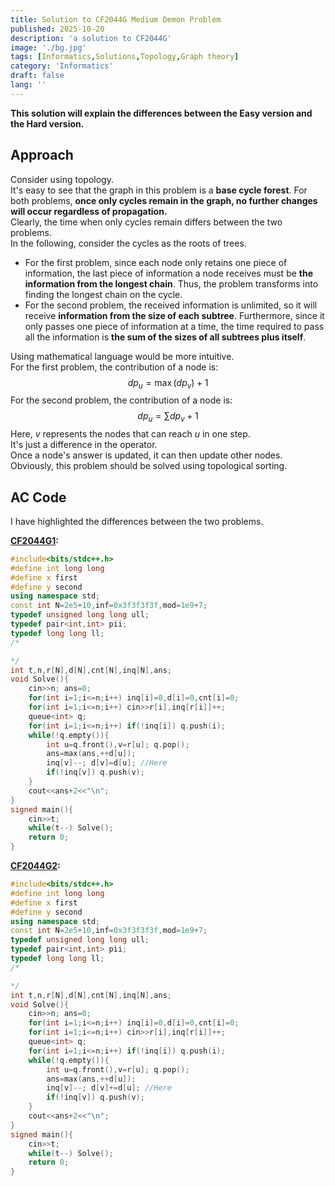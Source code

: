```yaml
---
title: Solution to CF2044G Medium Demon Problem
published: 2025-10-20
description: 'a solution to CF2044G'
image: './bg.jpg'
tags: [Informatics,Solutions,Topology,Graph theory]
category: 'Informatics'
draft: false 
lang: ''
---
```

**This solution will explain the differences between the Easy version and the Hard version.**
## Approach
Consider using topology.  
It's easy to see that the graph in this problem is a **base cycle forest**. For both problems, **once only cycles remain in the graph, no further changes will occur regardless of propagation.**  
Clearly, the time when only cycles remain differs between the two problems.  
In the following, consider the cycles as the roots of trees.  
- For the first problem, since each node only retains one piece of information, the last piece of information a node receives must be **the information from the longest chain**. Thus, the problem transforms into finding the longest chain on the cycle.  
- For the second problem, the received information is unlimited, so it will receive **information from the size of each subtree**. Furthermore, since it only passes one piece of information at a time, the time required to pass all the information is **the sum of the sizes of all subtrees plus itself**.

Using mathematical language would be more intuitive.  
For the first problem, the contribution of a node is:
$$
dp_u=\max(dp_v)+1
$$
For the second problem, the contribution of a node is:
$$
dp_u=\sum{dp_v}+1
$$
Here, $v$ represents the nodes that can reach $u$ in one step.  
It's just a difference in the operator.  
Once a node's answer is updated, it can then update other nodes. Obviously, this problem should be solved using topological sorting.
## AC Code
I have highlighted the differences between the two problems.

**[CF2044G1](https://www.luogu.com.cn/problem/CF2044G1):**
```cpp title="CF2044G1.cpp" {23}
#include<bits/stdc++.h>
#define int long long
#define x first
#define y second
using namespace std;
const int N=2e5+10,inf=0x3f3f3f3f,mod=1e9+7;
typedef unsigned long long ull;
typedef pair<int,int> pii;
typedef long long ll;
/*

*/
int t,n,r[N],d[N],cnt[N],inq[N],ans;
void Solve(){
	cin>>n; ans=0;
	for(int i=1;i<=n;i++) inq[i]=0,d[i]=0,cnt[i]=0;
	for(int i=1;i<=n;i++) cin>>r[i],inq[r[i]]++;
	queue<int> q;
	for(int i=1;i<=n;i++) if(!inq[i]) q.push(i);
	while(!q.empty()){
		int u=q.front(),v=r[u]; q.pop();
		ans=max(ans,++d[u]);
		inq[v]--; d[v]=d[u]; //Here
		if(!inq[v]) q.push(v);
	}
	cout<<ans+2<<"\n";
}
signed main(){
	cin>>t;
	while(t--) Solve();
	return 0;
}
```
**[CF2044G2](https://www.luogu.com.cn/problem/CF2044G2):**
```cpp title="CF2044G2.cpp" {23}
#include<bits/stdc++.h>
#define int long long
#define x first
#define y second
using namespace std;
const int N=2e5+10,inf=0x3f3f3f3f,mod=1e9+7;
typedef unsigned long long ull;
typedef pair<int,int> pii;
typedef long long ll;
/*

*/
int t,n,r[N],d[N],cnt[N],inq[N],ans;
void Solve(){
	cin>>n; ans=0;
	for(int i=1;i<=n;i++) inq[i]=0,d[i]=0,cnt[i]=0;
	for(int i=1;i<=n;i++) cin>>r[i],inq[r[i]]++;
	queue<int> q;
	for(int i=1;i<=n;i++) if(!inq[i]) q.push(i);
	while(!q.empty()){
		int u=q.front(),v=r[u]; q.pop();
		ans=max(ans,++d[u]);
		inq[v]--; d[v]+=d[u]; //Here
		if(!inq[v]) q.push(v);
	}
	cout<<ans+2<<"\n";
}
signed main(){
	cin>>t;
	while(t--) Solve();
	return 0;
}
```